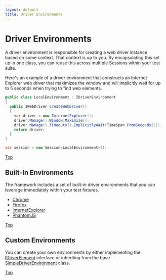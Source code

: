 ```yaml
---
layout: default
title: Driver Environments
---
```


# Driver Environments

A driver environment is responsible for creating a web driver instance based on some context. That context is up to you. By encapsulating this set up in one class, you can reuse this across multiple Sessions within your test suite.

Here's an example of a driver environment that constructs an Internet Explorer web driver that maximizes the window and will implicitly wait for up to 5 seconds when trying to find web elements.

```csharp
public class LocalEnvironment : IDriverEnvironment
{
  public IWebDriver CreateWebDriver()
  {
    var driver = new InternetExplorer();
    driver.Manage().Window.Maximize();
    driver.Manage().Timeouts().ImplicitlyWait(TimeSpan.FromSeconds(5));
    return driver;
  }
}

var session = new Session<LocalEnvironment>();
```

[Top](./driver-environments)

## Built-In Environments
The framework includes a set of built-in driver environments that you can leverage immediately within your test fixtures.

* [Chrome](../blob/master/Bumblebee/Setup/DriverEnvironments/Chrome.cs)
* [Firefox](../blob/master/Bumblebee/Setup/DriverEnvironments/Firefox.cs)
* [InternetExplorer](../blob/master/Bumblebee/Setup/DriverEnvironments/InternetExplorer.cs)
* [PhantomJS](../blob/master/Bumblebee/Setup/DriverEnvironments/PhantomJS.cs)

[Top](./driver-environments)

## Custom Environments
You can create your own environments by either implementing the [IDriverElement](../blob/master/Bumblebee/Setup/IDriverEnvironment.cs) interface or inheriting from the base [SimpleDriverEnvironment](../blob/master/Bumblebee/Setup/DriverEnvironments/SimpleDriverEnvironment.cs) class.  

[Top](./driver-environments)
